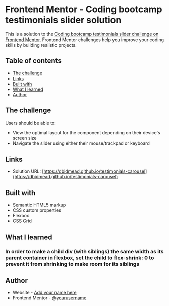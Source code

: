 # Frontend Mentor - Coding bootcamp testimonials slider solution

This is a solution to the [Coding bootcamp testimonials slider challenge on Frontend Mentor](https://www.frontendmentor.io/challenges/coding-bootcamp-testimonials-slider-4FNyLA8JL). Frontend Mentor challenges help you improve your coding skills by building realistic projects.

## Table of contents

- [The challenge](#the-challenge)
- [Links](#links)
- [Built with](#built-with)
- [What I learned](#what-i-learned)
- [Author](#author)

## The challenge

Users should be able to:

- View the optimal layout for the component depending on their device's screen size
- Navigate the slider using either their mouse/trackpad or keyboard

## Links

- Solution URL: [https://dbidmead.github.io/testimonials-carousel](https://dbidmead.github.io/testimonials-carousel)

## Built with

- Semantic HTML5 markup
- CSS custom properties
- Flexbox
- CSS Grid

## What I learned

### In order to make a child div (with siblings) the same width as its parent container in flexbox, set the child to flex-shrink: 0 to prevent it from shrinking to make room for its siblings

## Author

- Website - [Add your name here](https://www.your-site.com)
- Frontend Mentor - [@yourusername](https://www.frontendmentor.io/profile/yourusername)
